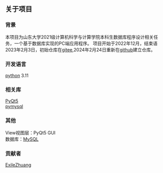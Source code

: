 ## 关于项目
### 背景
本项目为山东大学2021级计算机科学与计算学院本科生数据库程序设计相关任务，一个基于数据库实现的PC端应用程序。
项目开始于2022年12月，结束语2023年2月3日，初始仓库在[gitee](https://gitee.com),2024年2月24日重新在[github](https://github.com)建立仓库。
### 开发语言
[python](https://www.python.org) 3.11
### 相关库
[PyQt5](https://www.riverbankcomputing.com/static/Docs/PyQt5)  
[pymysql](https://github.com/PyMySQL/PyMySQL)
### 其他
View视图层：PyQt5 GUI  
数据库：[MySQL](https://www.mysql.com/cn/)  
### 贡献者
[ExileZhuang](https://github.com/ExileZhuang)
